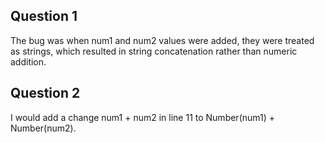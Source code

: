 ## Question 1
The bug was when num1 and num2 values were added, they were treated as strings, which resulted in string concatenation rather than numeric addition.

## Question 2
I would add a change num1 + num2 in line 11 to Number(num1) + Number(num2).